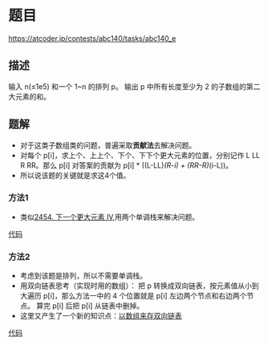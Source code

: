 # 题目
https://atcoder.jp/contests/abc140/tasks/abc140_e
## 描述
输入 n(≤1e5) 和一个 1~n 的排列 p。
输出 p 中所有长度至少为 2 的子数组的第二大元素的和。
## 题解
* 对于这类子数组类的问题，普遍采取**贡献法**去解决问题。
* 对每个 p[i]，求上个、上上个、下个、下下个更大元素的位置，分别记作 L LL R RR。那么 p[i] 对答案的贡献为 p[i] * ((L-LL)*(R-i) + (RR-R)*(i-L))。
* 所以说该题的关键就是求这4个值。
### 方法1
* 类似[2454. 下一个更大元素 IV](https://leetcode.cn/problems/next-greater-element-iv/),用两个单调栈来解决问题。

[代码](./Solution_2022_11_11_1.java)
### 方法2
* 考虑到该题是排列，所以不需要单调栈。
* 用双向链表思考（实现时用的数组）：
把 p 转换成双向链表，按元素值从小到大遍历 p[i]，那么方法一中的 4 个位置就是 p[i] 左边两个节点和右边两个节点。
算完 p[i] 后把 p[i] 从链表中删掉。
* 这里又产生了一个新的知识点：[以数组来存双向链表](../knowledge_points/points_1.java)

[代码](./Solution_2022_11_11_2.java)